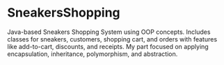 # SneakersShopping
Java-based Sneakers Shopping System using OOP concepts. Includes classes for sneakers, customers, shopping cart, and orders with features like add-to-cart, discounts, and receipts. My part focused on applying encapsulation, inheritance, polymorphism, and abstraction.
